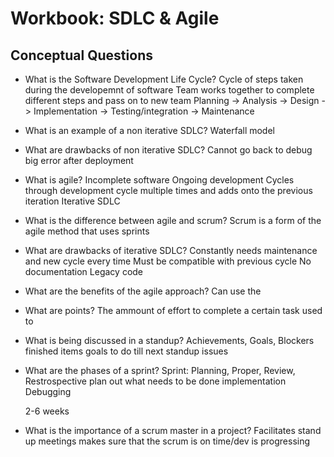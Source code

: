 # Workbook: SDLC & Agile

## Conceptual Questions

- What is the Software Development Life Cycle?
    Cycle of steps taken during the developemnt of software
    Team works together to complete different steps and pass on to new team
    Planning -> Analysis -> Design -> Implementation -> Testing/integration -> Maintenance
- What is an example of a non iterative SDLC?
    Waterfall model
- What are drawbacks of non iterative SDLC?
    Cannot go back to debug big error after deployment
- What is agile?
    Incomplete software
    Ongoing development
    Cycles through development cycle multiple times and adds onto the previous iteration
    Iterative SDLC
- What is the difference between agile and scrum?
    Scrum is a form of the agile method that uses sprints
- What are drawbacks of iterative SDLC?
    Constantly needs maintenance and new cycle every time
    Must be compatible with previous cycle
    No documentation
    Legacy code
- What are the benefits of the agile approach?
    Can use the 
- What are points?
    The ammount of effort to complete a certain task
    used to 
- What is being discussed in a standup?
    Achievements, Goals, Blockers
        finished items
        goals to do till next standup
        issues
- What are the phases of a sprint?
    Sprint: Planning, Proper, Review, Restrospective
        plan out what needs to be done
        implementation
        Debugging

    2-6 weeks
- What is the importance of a scrum master in a project?
    Facilitates stand up meetings
    makes sure that the scrum is on time/dev is progressing